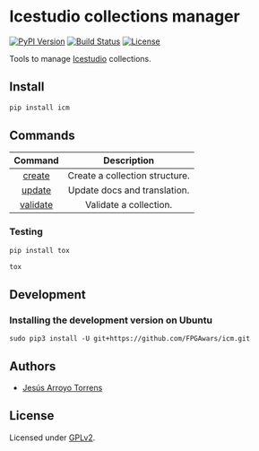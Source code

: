 # Icestudio collections manager
[![PyPI Version][pypi-image]][pypi-url]
[![Build Status][build-image]][build-url]
[![License][license-image]][license-url]

Tools to manage [Icestudio](https://github.com/FPGAwars) collections.

## Install

```bash
pip install icm
```

## Commands

|  Command   | Description |
|:----------:|:-----------:|
| [create](https://github.com/FPGAwars/icm/wiki#icm-create) | Create a collection structure. |
| [update](https://github.com/FPGAwars/icm/wiki#icm-update) | Update docs and translation. |
| [validate](https://github.com/FPGAwars/icm/wiki#icm-validate) | Validate a collection. |

### Testing

```bash
pip install tox
```

```bash
tox
```

## Development

### Installing the development version on Ubuntu

```
sudo pip3 install -U git+https://github.com/FPGAwars/icm.git
```


## Authors

* [Jesús Arroyo Torrens](https://github.com/Jesus89)

## License

Licensed under [GPLv2](http://opensource.org/licenses/GPL-2.0).

<!-- Badges -->
[pypi-image]: https://img.shields.io/pypi/v/icm
[pypi-url]: https://pypi.org/project/icm/
[build-image]: https://github.com/FPGAwars/icm/actions/workflows/build.yml/badge.svg
[build-url]: https://github.com/FPGAwars/icm/actions/workflows/build.yml
[license-image]: http://img.shields.io/:license-gpl-blue.svg
[license-url]: (http://opensource.org/licenses/GPL-2.0)
